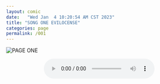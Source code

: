 ```yaml
---
layout: comic
date:   "Wed Jan  4 10:20:54 AM CST 2023"
title: "SONG ONE EVILOCENSE"
categories: page
permalink: /001
---
```

![PAGE ONE](https://lwflouisa.github.io/MyDiscography/musiccovers/eviisonita.png)

<center><audio controls>
  <source src="https://lwflouisa.github.io/MyDiscography/audio/eviloscense_1.mp3" type="audio/mp3">
Your browser does not support the audio element.
</audio></center>
